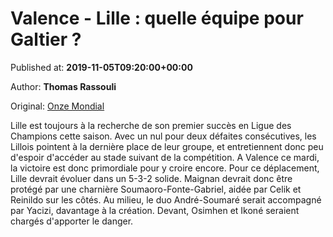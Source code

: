 
# Valence - Lille : quelle équipe pour Galtier ?

Published at: **2019-11-05T09:20:00+00:00**

Author: **Thomas Rassouli**

Original: [Onze Mondial](http://www.onzemondial.com/ligue-des-champions/valence-lille-quelle-equipe-pour-galtier-201664)

Lille est toujours à la recherche de son premier succès en Ligue des Champions cette saison. Avec un nul pour deux défaites consécutives, les Lillois pointent à la dernière place de leur groupe, et entretiennent donc peu d'espoir d'accéder au stade suivant de la compétition. A Valence ce mardi, la victoire est donc primordiale pour y croire encore.
Pour ce déplacement, Lille devrait évoluer dans un 5-3-2 solide. Maignan devrait donc être protégé par une charnière Soumaoro-Fonte-Gabriel, aidée par Celik et Reinildo sur les côtés. Au milieu, le duo André-Soumaré serait accompagné par Yacizi, davantage à la création. Devant, Osimhen et Ikoné seraient chargés d'apporter le danger.
